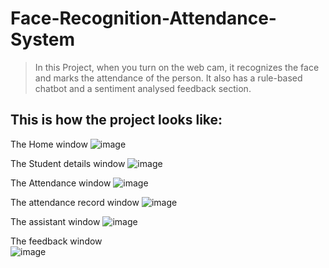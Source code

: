 # Face-Recognition-Attendance-System

> In this Project, when you turn on the web cam, it recognizes the face and marks the attendance of the person. It also has a rule-based chatbot and a sentiment analysed feedback section. 

## This is how the project looks like:

The Home window
![image](https://user-images.githubusercontent.com/64833579/204650044-37381104-ba7c-4838-952e-8fcedaeb53d0.png)

The Student details window
![image](https://user-images.githubusercontent.com/64833579/204650131-fba56ea8-d73d-4166-9744-0b8e08a1e4da.png)

The Attendance window
![image](https://user-images.githubusercontent.com/64833579/204650265-d4ab51f7-3ab6-4497-b570-1e52a2cbcec5.png)

The attendance record window
![image](https://user-images.githubusercontent.com/64833579/204650356-b2827f2e-27c5-46a4-b784-d8f8b4c3696d.png)

The assistant window
![image](https://user-images.githubusercontent.com/64833579/204650608-02b14c46-546a-4037-b57c-3e16a42d64dd.png)

The feedback window<br>
![image](https://user-images.githubusercontent.com/64833579/204651604-780f8cff-6398-4bb3-b2bc-951d5533d4aa.png)

